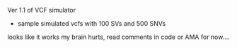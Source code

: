 Ver 1.1 of VCF simulator

+ sample simulated vcfs with 100 SVs and 500 SNVs

looks like it works
my brain hurts, read comments in code or AMA for now....
